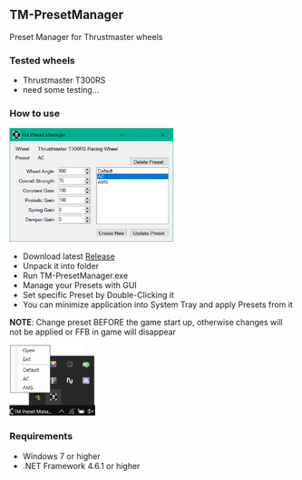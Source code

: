 ## TM-PresetManager
Preset Manager for Thrustmaster wheels

### Tested wheels
- Thrustmaster T300RS
- need some testing...

### How to use

<img src="./app-scr.png" height="200">

- Download latest [Release](https://github.com/mitchell547/TM-PresetManager/releases)
- Unpack it into folder
- Run TM-PresetManager.exe
- Manage your Presets with GUI
- Set specific Preset by Double-Clicking it
- You can minimize application into System Tray and apply Presets from it

**NOTE**: Change preset BEFORE the game start up, otherwise changes will not be applied or FFB in game will disappear

<img src="./tray-scr.png" height="125">

### Requirements
- Windows 7 or higher
- .NET Framework 4.6.1 or higher
